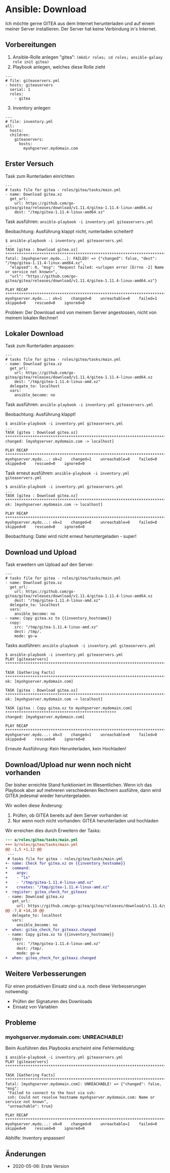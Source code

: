Ansible: Download
=================

Ich möchte gerne GITEA aus dem Internet herunterladen
und auf einem meiner Server installieren.
Der Server hat keine Verbindung in's Internet.

<!-- more -->

Vorbereitungen
--------------

1. Ansible-Rolle anlegen "gitea": `(mkdir roles; cd roles; ansible-galaxy role init gitea)`
2. Playbook anlegen, welches diese Rolle zieht

```
---
# file: giteaservers.yml
- hosts: giteaservers
  serial: 1
  roles:
    - gitea
```

3. Inventory anlegen

```
---
# file: inventory.yml
all:
  hosts:
  children:
    giteaservers:
      hosts:
        myohgserver.mydomain.com
```

Erster Versuch
--------------

Task zum Runterladen einrichten:

```
---
# tasks file for gitea - roles/gitea/tasks/main.yml
- name: Download gitea.xz
  get_url:
    url: https://github.com/go-gitea/gitea/releases/download/v1.11.4/gitea-1.11.4-linux-amd64.xz
    dest: "/tmp/gitea-1.11.4-linux-amd64.xz"
```

Task ausführen: `ansible-playbook -i inventory.yml giteaservers.yml`

Beobachtung: Ausführung klappt nicht, runterladen scheitert!

```
$ ansible-playbook -i inventory.yml giteaservers.yml 
...
TASK [gitea : Download gitea.xz] *************************************************************************
fatal: [myohgserver.mydo...]: FAILED! => {"changed": false, "dest": "/tmp/gitea-1.11.4-linux-amd64.xz", 
  "elapsed": 0, "msg": "Request failed: <urlopen error [Errno -2] Name or service not known>",
  "url": "https://github.com/go-gitea/gitea/releases/download/v1.11.4/gitea-1.11.4-linux-amd64.xz"}

PLAY RECAP ***********************************************************************************************
myohgserver.mydo...: ok=1    changed=0    unreachable=0    failed=1    skipped=0    rescued=0    ignored=0
```

Problem: Der Download wird von meinem Server angestossen, nicht von meinem lokalen Rechner!

Lokaler Download
----------------

Task zum Runterladen anpassen:

```
---
# tasks file for gitea - roles/gitea/tasks/main.yml
- name: Download gitea.xz
  get_url:
    url: https://github.com/go-gitea/gitea/releases/download/v1.11.4/gitea-1.11.4-linux-amd64.xz
    dest: "/tmp/gitea-1.11.4-linux-amd.xz"
  delegate_to: localhost
  vars:
    ansible_become: no
```

Task ausführen: `ansible-playbook -i inventory.yml giteaservers.yml`

Beobachtung: Ausführung klappt!

```
$ ansible-playbook -i inventory.yml giteaservers.yml 
...
TASK [gitea : Download gitea.xz] *************************************************************************
changed: [myohgserver.mydomain.com -> localhost]

PLAY RECAP ***********************************************************************************************
myohgserver.mydo...: ok=2    changed=1    unreachable=0    failed=0    skipped=0    rescued=0    ignored=0
```

Task erneut ausführen: `ansible-playbook -i inventory.yml giteaservers.yml`

```
$ ansible-playbook -i inventory.yml giteaservers.yml 
...
TASK [gitea : Download gitea.xz] *************************************************************************
ok: [myohgserver.mydomain.com -> localhost]

PLAY RECAP ***********************************************************************************************
myohgserver.mydo...: ok=2    changed=0    unreachable=0    failed=0    skipped=0    rescued=0    ignored=0
```

Beobachtung: Datei wird nicht erneut heruntergeladen - super!

Download und Upload
-------------------

Task erweitern um Upload auf den Server:

```
---
# tasks file for gitea - roles/gitea/tasks/main.yml
- name: Download gitea.xz
  get_url:
    url: https://github.com/go-gitea/gitea/releases/download/v1.11.4/gitea-1.11.4-linux-amd64.xz
    dest: "/tmp/gitea-1.11.4-linux-amd.xz"
  delegate_to: localhost
  vars:
    ansible_become: no
- name: Copy gitea.xz to {{inventory_hostname}}
  copy:
    src: "/tmp/gitea-1.11.4-linux-amd.xz"
    dest: /tmp/.
    mode: go-w
```

Tasks ausführen: `ansible-playbook -i inventory.yml giteaservers.yml`

```
$ ansible-playbook -i inventory.yml giteaservers.yml
PLAY [giteaservers] **************************************************************************************

TASK [Gathering Facts] ***********************************************************************************
ok: [myohgserver.mydomain.com]

TASK [gitea : Download gitea.xz] *************************************************************************
ok: [myohgserver.mydomain.com -> localhost]

TASK [gitea : Copy gitea.xz to myohgserver.mydomain.com] *************************************************
changed: [myohgserver.mydomain.com]

PLAY RECAP ***********************************************************************************************
myohgserver.mydo...: ok=3    changed=1    unreachable=0    failed=0    skipped=0    rescued=0    ignored=0
```

Erneute Ausführung: Kein Herunterladen, kein Hochladen!

Download/Upload nur wenn noch nicht vorhanden
---------------------------------------------

Der bisher erreichte Stand funktioniert im Wesentlichen.
Wenn ich das Playbook aber auf mehreren verschiedenen Rechnern ausführe,
dann wird GITEA jedesmal wieder heruntergeladen.

Wir wollen diese Änderung:

1. Prüfen, ob GITEA bereits auf dem Server vorhanden ist
2. Nur wenn noch nicht vorhanden: GITEA herunterladen und hochladen

Wir erreichen dies durch Erweitern der Tasks:

```diff
--- a/roles/gitea/tasks/main.yml
+++ b/roles/gitea/tasks/main.yml
@@ -1,5 +1,12 @@
 ---
 # tasks file for gitea - roles/gitea/tasks/main.yml
+- name: Check for gitea.xz on {{inventory_hostname}}
+  command:
+    argv:
+    - "ls"
+    - "/tmp/gitea-1.11.4-linux-amd.xz"
+    creates: "/tmp/gitea-1.11.4-linux-amd.xz"
+  register: gitea_check_for_giteaxz
 - name: Download gitea.xz
   get_url:
     url: https://github.com/go-gitea/gitea/releases/download/v1.11.4/gitea-1.11.4-linux-amd64.xz
@@ -7,8 +14,10 @@
   delegate_to: localhost
   vars:
     ansible_become: no
+  when: gitea_check_for_giteaxz.changed
 - name: Copy gitea.xz to {{inventory_hostname}}
   copy:
     src: "/tmp/gitea-1.11.4-linux-amd.xz"
     dest: /tmp/.
     mode: go-w
+  when: gitea_check_for_giteaxz.changed
```

Weitere Verbesserungen
----------------------

Für einen produktiven Einsatz sind u.a. noch diese Verbesserungen notwendig:

- Prüfen der Signaturen des Downloads
- Einsatz von Variablen

Probleme
--------

### myohgserver.mydomain.com: UNREACHABLE!

Beim Ausführen des Playbooks erscheint eine Fehlermeldung:

```
$ ansible-playbook -i inventory.yml giteaservers.yml 
PLAY [giteaservers] **************************************************************************************

TASK [Gathering Facts] ***********************************************************************************
fatal: [myohgserver.mydomain.com]: UNREACHABLE! => {"changed": false, "msg": 
 "Failed to connect to the host via ssh:
 ssh: Could not resolve hostname myohgserver.mydomain.com: Name or service not known",
 "unreachable": true}

PLAY RECAP ***********************************************************************************************
myohgserver.mydo...: ok=0    changed=0    unreachable=1    failed=0    skipped=0    rescued=0    ignored=0
```

Abhilfe: Inventory anpassen!

Änderungen
----------

* 2020-05-06: Erste Version
